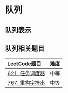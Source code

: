 # 队列

## 队列表示

## 队列相关题目

|LeetCode题目                                 | 难度  |
|:--------------------------------------------|:-----:|
[621. 任务调度器](../leetcode/621/readme.md)| 中等
[767. 重构字符串](../leetcode/727/readme.md) | 中等